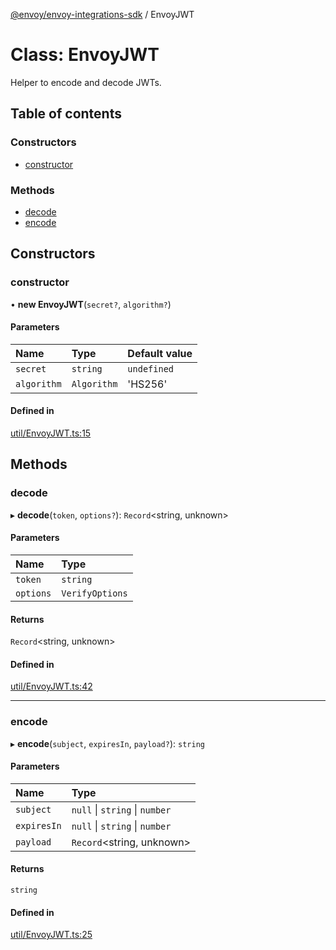 [@envoy/envoy-integrations-sdk](../README.md) / EnvoyJWT

# Class: EnvoyJWT

Helper to encode and decode JWTs.

## Table of contents

### Constructors

- [constructor](envoyjwt.md#constructor)

### Methods

- [decode](envoyjwt.md#decode)
- [encode](envoyjwt.md#encode)

## Constructors

### constructor

• **new EnvoyJWT**(`secret?`, `algorithm?`)

#### Parameters

| Name | Type | Default value |
| :------ | :------ | :------ |
| `secret` | `string` | `undefined` |
| `algorithm` | `Algorithm` | 'HS256' |

#### Defined in

[util/EnvoyJWT.ts:15](https://github.com/envoy/envoy-integrations-sdk-nodejs/blob/48073ad/src/util/EnvoyJWT.ts#L15)

## Methods

### decode

▸ **decode**(`token`, `options?`): `Record`<string, unknown\>

#### Parameters

| Name | Type |
| :------ | :------ |
| `token` | `string` |
| `options` | `VerifyOptions` |

#### Returns

`Record`<string, unknown\>

#### Defined in

[util/EnvoyJWT.ts:42](https://github.com/envoy/envoy-integrations-sdk-nodejs/blob/48073ad/src/util/EnvoyJWT.ts#L42)

___

### encode

▸ **encode**(`subject`, `expiresIn`, `payload?`): `string`

#### Parameters

| Name | Type |
| :------ | :------ |
| `subject` | ``null`` \| `string` \| `number` |
| `expiresIn` | ``null`` \| `string` \| `number` |
| `payload` | `Record`<string, unknown\> |

#### Returns

`string`

#### Defined in

[util/EnvoyJWT.ts:25](https://github.com/envoy/envoy-integrations-sdk-nodejs/blob/48073ad/src/util/EnvoyJWT.ts#L25)

